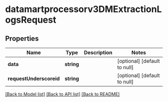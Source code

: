 # datamartprocessorv3DMExtractionLogsRequest

## Properties
Name | Type | Description | Notes
------------ | ------------- | ------------- | -------------
**data** | **string** |  | [optional] [default to null]
**requestUnderscoreid** | **string** |  | [optional] [default to null]

[[Back to Model list]](../README.md#documentation-for-models) [[Back to API list]](../README.md#documentation-for-api-endpoints) [[Back to README]](../README.md)


